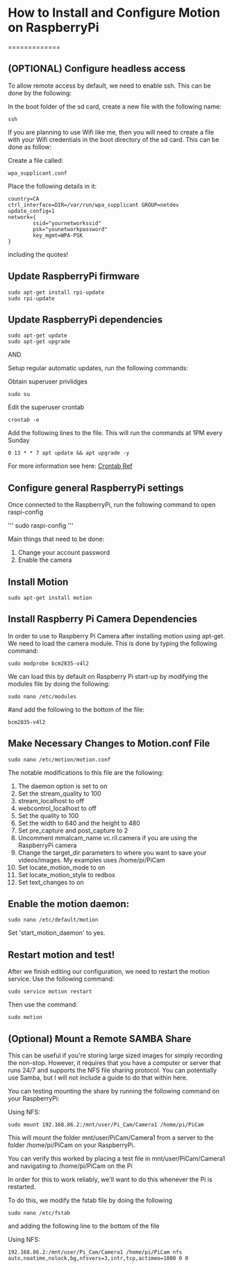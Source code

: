 # How to Install and Configure Motion on RaspberryPi
=============

## (OPTIONAL) Configure headless access

To allow remote access by default, we need to enable ssh. This can be done by the following:

In the boot folder of the sd card, create a new file with the following name:

```
ssh
```

If you are planning to use Wifi like me, then you will need to create a file with your Wifi credentials in the boot directory of the sd card. This can be done as follow:

Create a file called:

```
wpa_supplicant.conf
```

Place the following details in it:

```
country=CA
ctrl_interface=DIR=/var/run/wpa_supplicant GROUP=netdev
update_config=1
network={
        ssid="yournetworkssid"
        psk="younetworkpassword"
        key_mgmt=WPA-PSK
}
```

including the quotes!

## Update RaspberryPi firmware

```
sudo apt-get install rpi-update
sudo rpi-update
```

## Update RaspberryPi dependencies

```
sudo apt-get update
sudo apt-get upgrade
```

AND

Setup regular automatic updates, run the following commands:

Obtain superuser privlidges

```
sudo su
```

Edit the superuser crontab

```
crontab -e
```

Add the following lines to the file. This will run the commands at 1PM every Sunday

```
0 13 * * 7 apt update && apt upgrade -y
```

For more information see here: [Crontab Ref](https://www.raspberrypi.org/documentation/linux/usage/cron.md)

## Configure general RaspberryPi settings

Once connected to the RaspberryPi, run the following command to open raspi-config

'''
sudo raspi-config
'''

Main things that need to be done:

1. Change your account password
2. Enable the camera

## Install Motion

```
sudo apt-get install motion
```

## Install Raspberry Pi Camera Dependencies

In order to use to Raspberry Pi Camera after installing motion using apt-get. We need to load the camera module. This is done by typing the following command:

```
sudo modprobe bcm2835-v4l2
```

We can load this by default on Raspberry Pi start-up by modifying the modules file by doing the following:

```
sudo nano /etc/modules
```

#and add the following to the bottom of the file:

```
bcm2835-v4l2
```

## Make Necessary Changes to Motion.conf File

```
sudo nano /etc/motion/motion.conf
```

The notable modifications to this file are the following:

1. The daemon option is set to on
2. Set the stream_quality to 100
3. stream_localhost to off
4. webcontrol_localhost to off
5. Set the quality to 100
6. Set the width to 640 and the height to 480
7. Set pre_capture and post_capture to 2
8. Uncomment mmalcam_name vc.ril.camera if you are using the RaspberryPi camera
9. Change the target_dir parameters to where you want to save your videos/images. My examples uses /home/pi/PiCam
10. Set locate_motion_mode to on
11. Set locate_motion_style to redbox
12. Set text_changes to on

## Enable the motion daemon:

```
sudo nano /etc/default/motion
```

Set 'start_motion_daemon' to yes.

## Restart motion and test!

After we finish editing our configuration, we need to restart the motion service. Use the following command:

```
sudo service motion restart
```

Then use the command:

```
sudo motion
```

## (Optional) Mount a Remote SAMBA Share

This can be useful if you're storing large sized images for simply recording the non-stop. However, it requires that you have a computer or server that runs 24/7 and supports the NFS file sharing protocol. You can potentially use Samba, but I will not include a guide to do that within here.

You can testing mounting the share by running the following command on your RaspberryPi:

Using NFS:

```
sudo mount 192.168.86.2:/mnt/user/Pi_Cam/Camera1 /home/pi/PiCam
```

This will mount the folder mnt/user/PiCam/Camera1 from a server to the folder /home/pi/PiCam on your RaspberryPi.

You can verify this worked by placing a test file in mnt/user/PiCam/Camera1 and navigating to /home/pi/PiCam on the Pi

In order for this to work reliably, we'll want to do this whenever the Pi is restarted.

To do this, we modify the fstab file by doing the following

```
sudo nano /etc/fstab
```

and adding the following line to the bottom of the file

Using NFS:

```
192.168.86.2:/mnt/user/Pi_Cam/Camera1 /home/pi/PiCam nfs auto,noatime,nolock,bg,nfsvers=3,intr,tcp,actimeo=1800 0 0 

```

